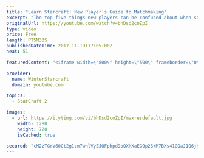 ```yaml
---
title: "Learn Starcraft! New Player's Guide to Matchmaking"
excerpt: "The top five things new players can be confused about when starting off playing Starcraft 2!"
originalUrl: https://youtube.com/watch?v=bhDsd2coZpI
type: video
price: Free
length: PT5M33S
publishedDateTime: 2017-11-19T17:05:00Z
heat: 51

featuredContent: "<iframe width=\"800\" height=\"500\" frameborder=\"0\" src=\"https://www.youtube.com/embed/bhDsd2coZpI\" allow=\"accelerometer; autoplay; encrypted-media; gyroscope; picture-in-picture\" allowfullscreen></iframe>"

provider:
  name: WinterStarcraft
  domain: youtube.com

topics:
  - StarCraft 2

images:
  - url: https://i.ytimg.com/vi/bhDsd2coZpI/maxresdefault.jpg
    width: 1280
    height: 720
    isCached: true

secured: "cM2zTGrV60Ct2g1zm7whlVyZJQFphpd9oQXhXaEG9p2S+M7BXs41GQaJ1Q6jKa0sqduYoco8DURrRuH45mFRn43uEm4d2Py07gMyTFxREwJaQ5aRGTE9Ho8dogHU/qIesz2xrHs5Le1ee2r5cyVg+vcnHc+QPAaX45bqRI8zH7gCs+IZesclc567yAwqjfC9zd0A2G0+fiv5ebt5x7Xuya8J13aMusmRUf4AhhS/7ab2sQTgX6BuH1W5rrazoZFhALZLiuNeUhHH3tT2XnfKciIubLOc6IemVrdum+HWJk3UEuONzfe9tU3AMawWvpHU/o7TsyDJJFUbAipjAOxdfC/2UHf0JNLMQwnhMoHV+XFrAKV0TGfGYrCYvLuvVG92FU4y8ttJ9xpG436nKjLgkQuZlY26BNbAPKedUoV34nU=;AsSAa+puEh9ZZeMxS9qPCw=="
---
```


